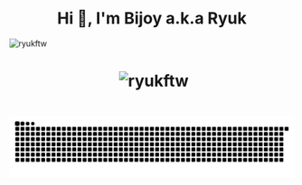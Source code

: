 <h1 align="center">Hi 👋, I'm Bijoy a.k.a Ryuk</h1>
<p align="left"> <img src="https://komarev.com/ghpvc/?username=ryukftw&label=Profile%20views&color=0e75b6&style=flat" alt="ryukftw" /> </p>

<h1 align="center"><p>&nbsp;<img align="center" src="https://github-readme-stats.vercel.app/api?username=ryukftw&show_icons=true&locale=en" alt="ryukftw" /></p></h1>

###

<br clear="both">

<img src="https://raw.githubusercontent.com/ryukftw/ryukftw/output/snake.svg" alt="Snake animation" />

###



